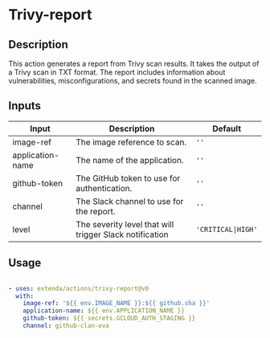 # Trivy-report

## Description

This action generates a report from Trivy scan results. It takes the output of a Trivy scan in TXT format. The report includes information about vulnerabilities, misconfigurations, and secrets found in the scanned image.

## Inputs

| Input | Description | Default |
|-------|-------------|---------|
| image-ref | The image reference to scan. | `''` |
| application-name | The name of the application. | `''` |
| github-token | The GitHub token to use for authentication. | `''` |
| channel | The Slack channel to use for the report. | `''` |
| level | The severity level that will trigger Slack notification | `'CRITICAL\|HIGH'` |


## Usage

```yaml

- uses: extenda/actions/trivy-report@v0
  with:
    image-ref: '${{ env.IMAGE_NAME }}:${{ github.sha }}'
    application-name: ${{ env.APPLICATION_NAME }}
    github-token: ${{ secrets.GCLOUD_AUTH_STAGING }}
    channel: github-clan-eva

```

